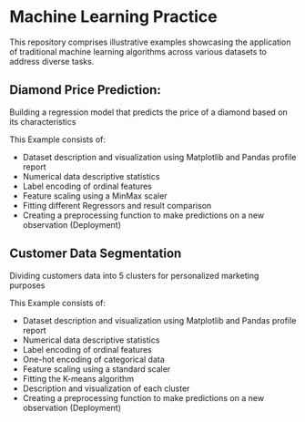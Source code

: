 # Machine Learning Practice 

This repository comprises illustrative examples showcasing the application of traditional machine learning algorithms across various datasets to address diverse tasks.

## Diamond Price Prediction: 

Building a regression model that predicts the price of a diamond based on its characteristics

This Example consists of:

- Dataset description and visualization using Matplotlib and Pandas profile report
- Numerical data descriptive statistics
- Label encoding of ordinal features
- Feature scaling using a MinMax scaler
- Fitting different Regressors and result comparison
- Creating a preprocessing function to make predictions on a new observation (Deployment)

## Customer Data Segmentation 

Dividing customers data into 5 clusters for personalized marketing purposes 

This Example consists of:

- Dataset description and visualization using Matplotlib and Pandas profile report
- Numerical data descriptive statistics
- Label encoding of ordinal features
- One-hot encoding of categorical data
- Feature scaling using a standard scaler
- Fitting the K-means algorithm
- Description and visualization of each cluster 
- Creating a preprocessing function to make predictions on a new observation (Deployment)
